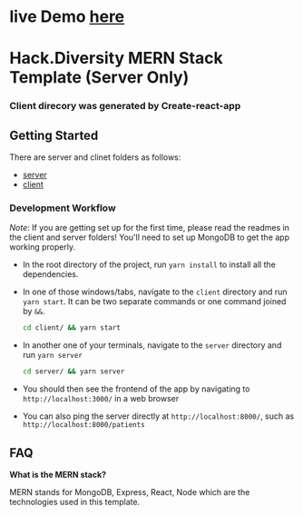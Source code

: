 # live Demo [here](https://radiology-report.herokuapp.com/)

# Hack.Diversity MERN Stack Template (Server Only)

### Client direcory was generated by Create-react-app

## Getting Started

There are server and clinet folders as follows:

- [server](server/README.md)
- [client](client/README.md)

### Development Workflow

_Note_: If you are getting set up for the first time, please read the readmes in the client and server folders! You'll need to set up MongoDB to get the app working properly.

- In the root directory of the project, run `yarn install` to install all the dependencies.
- In one of those windows/tabs, navigate to the `client` directory and run `yarn start`. It can be two separate commands or one command joined by `&&`.

  ```sh
  cd client/ && yarn start
  ```

- In another one of your terminals, navigate to the `server` directory and run `yarn server`

  ```sh
  cd server/ && yarn server
  ```

- You should then see the frontend of the app by navigating to `http://localhost:3000/` in a web browser
- You can also ping the server directly at `http://localhost:8000/`, such as `http://localhost:8000/patients`

## FAQ

**What is the MERN stack?**

MERN stands for MongoDB, Express, React, Node which are the technologies
used in this template.
